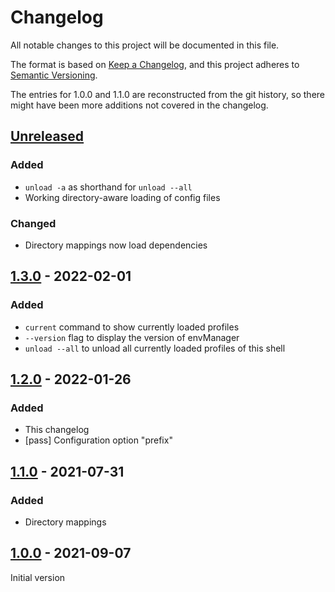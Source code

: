 # Changelog
All notable changes to this project will be documented in this file.

The format is based on [Keep a Changelog](https://keepachangelog.com/en/1.0.0/),
and this project adheres to [Semantic Versioning](https://semver.org/spec/v2.0.0.html).

The entries for 1.0.0 and 1.1.0 are reconstructed from the git history, so there might have been more additions not
covered in the changelog.

## [Unreleased]
### Added
- `unload -a` as shorthand for `unload --all`
- Working directory-aware loading of config files
### Changed
- Directory mappings now load dependencies

## [1.3.0] - 2022-02-01
### Added
- `current` command to show currently loaded profiles
- `--version` flag to display the version of envManager
- `unload --all` to unload all currently loaded profiles of this shell

## [1.2.0] - 2022-01-26
### Added
- This changelog
- [pass] Configuration option "prefix"

## [1.1.0] - 2021-07-31
### Added
- Directory mappings

## [1.0.0] - 2021-09-07
Initial version


[Unreleased]: https://github.com/DBX12/envManager/compare/v1.3.0...HEAD
[1.3.0]: https://github.com/DBX12/envManager/compare/v1.2.0...v1.3.0
[1.2.0]: https://github.com/DBX12/envManager/compare/v1.1.0...v1.2.0
[1.1.0]: https://github.com/DBX12/envManager/compare/v1.0.0...v1.1.0
[1.0.0]: https://github.com/DBX12/envManager/releases/tag/v1.0.0